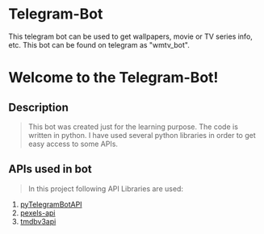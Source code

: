 # Telegram-Bot
This telegram bot can be used to get wallpapers, movie or TV series info, etc. This bot can be found on telegram as "wmtv_bot".

# Welcome to the Telegram-Bot!

## Description 
> This bot was created just for the learning purpose. The code is written in python. I have used several python libraries in order to get easy access to some APIs.

## APIs used in bot
> In this project following API Libraries are used:
1. [pyTelegramBotAPI](https://github.com/eternnoir/pyTelegramBotAPI)
2. [pexels-api](https://github.com/AguilarLagunasArturo/pexels-api)
3. [tmdbv3api](https://github.com/AnthonyBloomer/tmdbv3api)
